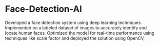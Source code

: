 # Face-Detection-AI
Developed a face detection system using deep learning techniques. Implemented on a labeled dataset of images to accurately identify and locate human faces. Optimized the model for real-time performance using techniques like scale factor and deployed the solution using OpenCV,
